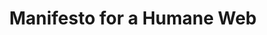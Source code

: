 ---
layout: bookmark
title: Manifesto for a Humane Web
tags:
  - Bookmarks
  - Web
  - Building websites
created: '2024-05-15T09:58:36.913Z'
link: https://humanewebmanifesto.com/
id: 785808497
excerpt: We need to build a better web. A web by and for humans.
image: https://humanewebmanifesto.com/og-image.png
---